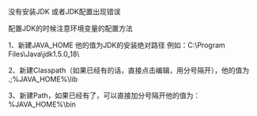 没有安装JDK 或者JDK配置出现错误

配置JDK的时候注意环境变量的配置方法

1、新建JAVA_HOME 他的值为JDK的安装绝对路径  例如：C:\Program Files\Java\jdk1.5.0_18\

2、新建Classpath（如果已经有的话，直接点击编辑，用分号隔开），他的值为   .;%JAVA_HOME%\lib

3、新建Path，如果已经有了，可以直接加分号隔开他的值为：%JAVA_HOME%\bin